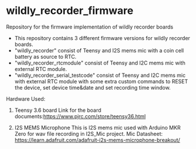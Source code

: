 # wildly_recorder_firmware
Repository for the firmware implementation of wildly recorder boards

* This repository contains 3 different firmware versions for wildly recorder boards.
* "wildly_recorder" consist of Teensy and I2S mems mic with a coin cell battery as source to RTC.
* "wildly_recorder_rtcmodule" consist of Teensy and I2C mems mic with external RTC module.
* "wildly_recorder_serial_testcode" consist of Teensy and I2C mems mic with external RTC module with 	some extra custom commands to RESET the device, set device time&date and set recording time window.

Hardware Used: 

1) Teensy 3.6 board
   Link for the board documents:https://www.pjrc.com/store/teensy36.html

2) I2S MEMS Microphone This is I2S mems mic used with Arduino MKR Zero for wav file recording in I2S_Mic project.
   Mic Datasheet: https://learn.adafruit.com/adafruit-i2s-mems-microphone-breakout/

